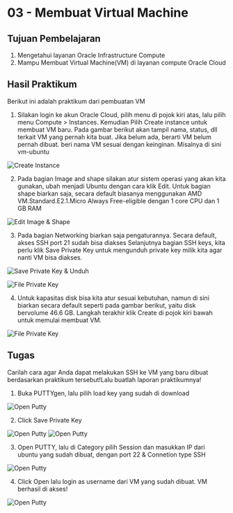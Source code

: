 # 03 - Membuat Virtual Machine

## Tujuan Pembelajaran

1. Mengetahui layanan Oracle Infrastructure Compute
2. Mampu Membuat Virtual Machine(VM) di layanan compute Oracle Cloud

## Hasil Praktikum

Berikut ini adalah praktikum dari pembuatan VM

1. Silakan login ke akun Oracle Cloud, pilih menu di  pojok kiri atas, lalu pilih menu Compute > Instances. Kemudian Pilih Create instance untuk membuat VM baru. Pada gambar berikut akan tampil nama, status, dll terkait VM yang pernah kita buat. Jika belum ada, berarti VM belum pernah dibuat. beri nama VM sesuai dengan keinginan. Misalnya di sini vm-ubuntu

![Create Instance](img/create_instance_01.png)

2.  Pada bagian Image and shape silakan atur sistem operasi yang akan kita gunakan, ubah menjadi Ubuntu dengan cara klik Edit. Untuk bagian shape biarkan saja, secara default biasanya menggunakan AMD VM.Standard.E2.1.Micro Always Free-eligible dengan 1 core CPU dan 1 GB RAM

![Edit Image & Shape](img/edit_image_shape_02.png)

3. Pada bagian Networking biarkan saja pengaturannya. Secara default, akses SSH port 21 sudah bisa diakses Selanjutnya bagian SSH keys, kita perlu klik Save Private Key untuk mengunduh private key milik kita agar nanti VM bisa diakses.

![Save Private Key & Unduh](img/save_private_key_03.png)

![File Private Key](img/file_private_key_03.png)

4. Untuk kapasitas disk bisa kita atur sesuai kebutuhan, namun di sini biarkan secara default seperti pada gambar berikut, yaitu disk bervolume 46.6 GB. Langkah terakhir klik Create di pojok kiri bawah untuk memulai membuat VM.

![File Private Key](img/vm_berhasil_dibuat_04.png)

## Tugas

Carilah cara agar Anda dapat melakukan SSH ke VM yang baru dibuat berdasarkan praktikum tersebut!Lalu buatlah laporan praktikumnya!

1. Buka PUTTYgen, lalu pilih load key yang sudah di download

![Open Putty](img/1_open_putty_open_file.png)

2. Click Save Private Key

![Open Putty](img/2_save_private_key.png)
![Open Putty](img/3_file_after_saving.png)

3. Open PUTTY, lalu di Category pilih Session dan masukkan IP dari ubuntu yang sudah dibuat, dengan port 22 & Connetion type SSH

![Open Putty](img/4_open_putty_and_config_ip.png)

4. Click Open lalu login as username dari VM yang sudah dibuat. VM berhasil di akses!

![Open Putty](img/5_done.png)